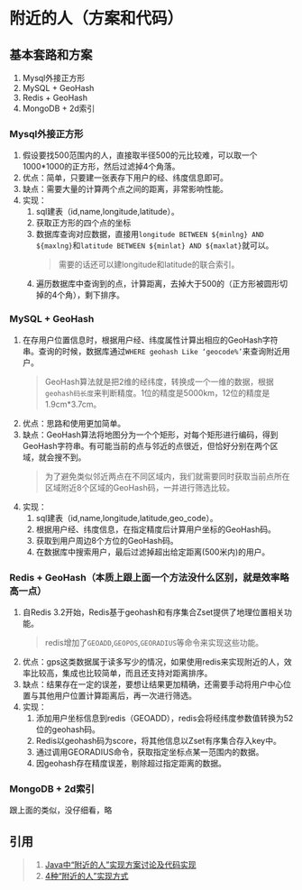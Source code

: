 # 附近的人（方案和代码）

## 基本套路和方案

1. Mysql外接正方形
2. MySQL + GeoHash
3. Redis + GeoHash
4. MongoDB + 2d索引

### Mysql外接正方形

1. 假设要找500范围内的人，直接取半径500的元比较难，可以取一个1000*1000的正方形，然后过滤掉4个角落。
2. 优点：简单，只要建一张表存下用户的经、纬度信息即可。
3. 缺点：需要大量的计算两个点之间的距离，非常影响性能。
4. 实现：
    1. sql建表（id,name,longitude,latitude）。
    2. 获取正方形的四个点的坐标
    3. 数据库查询对应数据，直接用`longitude BETWEEN ${minlng} AND ${maxlng}`和`latitude BETWEEN ${minlat} AND ${maxlat}`就可以。
       >需要的话还可以建longitude和latitude的联合索引。
    4. 遍历数据库中查询到的点，计算距离，去掉大于500的（正方形被圆形切掉的4个角），剩下排序。

### MySQL + GeoHash

1. 在存用户位置信息时，根据用户经、纬度属性计算出相应的GeoHash字符串。查询的时候，数据库通过`WHERE geohash Like ‘geocode%’`来查询附近用户。
    >GeoHash算法就是把2维的经纬度，转换成一个一维的数据，根据`geohash码长度`来判断精度。1位的精度是5000km，12位的精度是1.9cm*3.7cm。
2. 优点：思路和使用更加简单。
3. 缺点：GeoHash算法将地图分为一个个矩形，对每个矩形进行编码，得到GeoHash字符串。有可能当前的点与邻近的点很近，但恰好分别在两个区域，就会搜不到。
    >为了避免类似邻近两点在不同区域内，我们就需要同时获取当前点所在区域附近8个区域的GeoHash码，一并进行筛选比较。
4. 实现：
    1. sql建表（id,name,longitude,latitude,geo_code）。
    2. 根据用户经、纬度信息，在指定精度后计算用户坐标的GeoHash码。
    3. 获取到用户周边8个方位的GeoHash码。
    4. 在数据库中搜索用户，最后过滤掉超出给定距离(500米内)的用户。

### Redis + GeoHash（本质上跟上面一个方法没什么区别，就是效率略高一点）

1. 自Redis 3.2开始，Redis基于geohash和有序集合Zset提供了地理位置相关功能。
    >redis增加了`GEOADD`,`GEOPOS`,`GEORADIUS`等命令来实现这些功能。
2. 优点：gps这类数据属于读多写少的情况，如果使用redis来实现附近的人，效率比较高，集成也比较简单，而且还支持对距离排序。
3. 缺点：结果存在一定的误差，要想让结果更加精确，还需要手动将用户中心位置与其他用户位置计算距离后，再一次进行筛选。
4. 实现：
   1. 添加用户坐标信息到redis（GEOADD），redis会将经纬度参数值转换为52位的geohash码。
   2. Redis以geohash码为score，将其他信息以Zset有序集合存入key中。
   3. 通过调用GEORADIUS命令，获取指定坐标点某一范围内的数据。
   4. 因geohash存在精度误差，剔除超过指定距离的数据。

### MongoDB + 2d索引

跟上面的类似，没仔细看，略

## 引用
>1. [Java中“附近的人”实现方案讨论及代码实现](https://blog.csdn.net/qq_33619378/article/details/103604145?utm_medium=distribute.pc_relevant.none-task-blog-BlogCommendFromMachineLearnPai2-2.control&depth_1-utm_source=distribute.pc_relevant.none-task-blog-BlogCommendFromMachineLearnPai2-2.control)
>2. [4种“附近的人”实现方式](https://blog.csdn.net/qq_26545503/article/details/106461821)